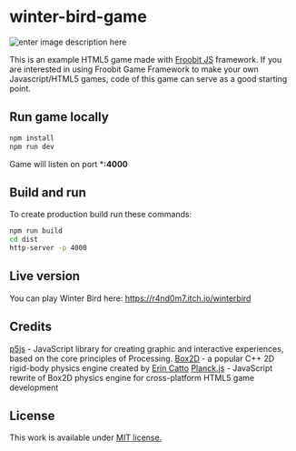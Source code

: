 # winter-bird-game
![enter image description here](https://i.imgur.com/W3HbBvG.png)

This is an example HTML5 game made with [Froobit JS](https://www.npmjs.com/package/froobit) framework. If you are interested in using Froobit Game Framework to make your own Javascript/HTML5 games, code of this game can serve as a good starting point.
## Run game locally
```bash
npm install
npm run dev
```
Game will listen on port ***:4000**
## Build and run
To create production build run these commands:
```bash
npm run build
cd dist
http-server -p 4000
```
## Live version
You can play Winter Bird here: https://r4nd0m7.itch.io/winterbird
## Credits
[p5js](https://p5js.org/) - JavaScript library for creating graphic and interactive experiences, based on the core principles of Processing.
[Box2D](http://box2d.org/) - a popular C++ 2D rigid-body physics engine created by [Erin Catto](https://twitter.com/erin_catto)
[Planck.js](https://github.com/shakiba/planck.js) - JavaScript rewrite of Box2D physics engine for cross-platform HTML5 game development
## License
This work is available under [MIT license.](./LICENSE)
